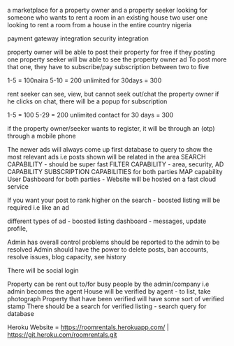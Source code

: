 a marketplace for a property owner and a property seeker
looking for someone who wants to rent a room in an existing house
two user
one looking to rent a room from a house
in the entire country nigeria

payment gateway integration
security integration

property owner will be able to post their property for free if they posting one
property seeker will bw able to see the property owner ad
To post more that one, they have to subscribe/pay subscription between two to five

1-5 = 100naira
5-10 = 200
unlimited for 30days = 300

rent seeker can see, view, but cannot seek out/chat the property owner
if he clicks on chat, there will be a popup for subscription

1-5 = 100
5-29 = 200
unlimited contact for 30 days = 300

if the property owner/seeker wants to register, it will be through an (otp) through a mobile phone

The newer ads will always come up first
database to query to show the most relevant ads 
i.e posts shown will be related in the area
SEARCH CAPABILITY - should be super fast
FILTER CAPABILITY - area, security, 
AD CAPABILITY
SUBSCRIPTION CAPABILITIES for both parties
MAP capability
User Dashboard for both parties - 
Website will be hosted on a fast cloud service

If you want your post to rank higher on the search - boosted listing will be required i.e like an ad

different
types of ad - boosted listing
dashboard - messages, update profile, 

Admin has overall control
problems should be reported to the admin to be resolved
Admin should have the power to delete posts, ban accounts, resolve issues, blog capacity, see history

There will be social login

Property can be rent out to/for busy people by the admin/company 
i.e admin becomes the agent
House will be verified by agent - to list, take photograph
Property that have been verified will have some sort of verified stamp
There should be a search for verified listing - search query for database


Heroku Website = https://roomrentals.herokuapp.com/ | https://git.heroku.com/roomrentals.git